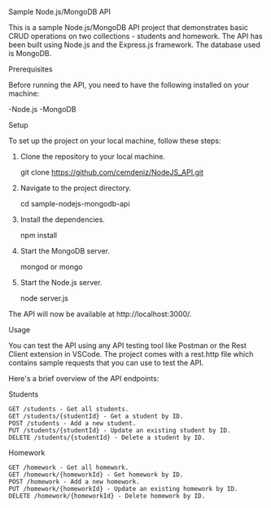 Sample Node.js/MongoDB API

This is a sample Node.js/MongoDB API project that demonstrates basic CRUD operations on two collections - students and homework. The API has been built using Node.js and the Express.js framework. The database used is MongoDB.

Prerequisites

Before running the API, you need to have the following installed on your machine:

-Node.js
-MongoDB

Setup

To set up the project on your local machine, follow these steps:

1. Clone the repository to your local machine.

	git clone https://github.com/cemdeniz/NodeJS_API.git

2. Navigate to the project directory.

	cd sample-nodejs-mongodb-api

3. Install the dependencies.

	npm install


4. Start the MongoDB server.

	mongod or mongo

5. Start the Node.js server.

	node server.js

The API will now be available at http://localhost:3000/.

Usage

You can test the API using any API testing tool like Postman or the Rest Client extension in VSCode. The project comes with a rest.http file which contains sample requests that you can use to test the API.

Here's a brief overview of the API endpoints:

Students

	GET /students - Get all students.
	GET /students/{studentId} - Get a student by ID.
	POST /students - Add a new student.
	PUT /students/{studentId} - Update an existing student by ID.
	DELETE /students/{studentId} - Delete a student by ID.

Homework
	
	GET /homework - Get all homework.
	GET /homework/{homeworkId} - Get homework by ID.
	POST /homework - Add a new homework.
	PUT /homework/{homeworkId} - Update an existing homework by ID.
	DELETE /homework/{homeworkId} - Delete homework by ID.